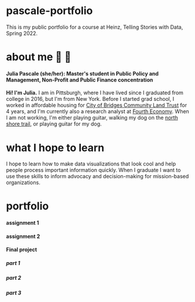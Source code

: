 # pascale-portfolio
This is my public portfolio for a course at Heinz, Telling Stories with Data, Spring 2022.

# about me :dog: :guitar:
#### Julia Pascale (she/her): Master's student in Public Policy and Management, Non-Profit and Public Finance concentration
**Hi! I'm Julia.** I am in Pittsburgh, where I have lived since I graduated from college in 2016, but I'm from New York. Before I started grad school, I worked in affordable housing for [City of Bridges Community Land Trust](https://www.cityofbridgesclt.org) for 4 years, and I'm currently also a research analyst at [Fourth Economy](https://www.fourtheconomy.com). 
When I am not working, I'm either playing guitar, walking my dog on the [north shore trail](https://goo.gl/maps/Dqki8Hg6V6tDR8kC8), or playing guitar for my dog. 

# what I hope to learn
I hope to learn how to make data visualizations that look cool and help people process important information quickly. When I graduate I want to use these skills to inform advocacy and decision-making for mission-based organizations.

# portfolio

#### assignment 1

#### assignment 2

#### Final project 

##### part 1

##### part 2

##### part 3
